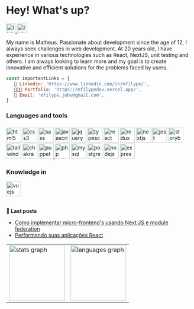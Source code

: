 <h1 align="left">Hey! What's up?</h1>
 <a href="https://www.linkedin.com/in/mfilype/" target="_blank">
    <img src="https://img.shields.io/static/v1?message=LinkedIn&logo=linkedin&label=&color=0077B5&logoColor=white&labelColor=&style=for-the-badge" height="25" alt="linkedin logo"  />
  </a>
 <a href="https://medium.com/@mfilype" target="_blank">
    <img src="https://img.shields.io/static/v1?message=Medium&logo=medium&label=&color=black&logoColor=white&labelColor=&style=for-the-badge" height="25" alt="linkedin logo"  />
  </a>

<p align="left">My name is Matheus. Passionate about development since the age of 12, I always seek challenges in web development. At 20 years old, I have experience in various technologies such as React, NextJS, unit testing and others. I am always looking to learn more and my goal is to create innovative and efficient solutions for the problems faced by users.
</p>

```javascript
const importantLinks = {
   📒 Linkedin: 'https://www.linkedin.com/in/mfilype/',
   👨🏻‍💻 Portfolio: 'https://mfilypedev.vercel.app/',
   📧 Email: 'mfilype.jobs@gmail.com',
}
```

### Languages and tools

###
<div>
  <img src="https://cdn.jsdelivr.net/gh/devicons/devicon/icons/html5/html5-original.svg" width="40" height="40" alt="html5 logo"  />
  <img src="https://cdn.jsdelivr.net/gh/devicons/devicon/icons/css3/css3-original.svg" width="40" height="40" alt="css3 logo"  />
  <img src="https://cdn.jsdelivr.net/gh/devicons/devicon/icons/sass/sass-original.svg" width="40" height="40" alt="sass logo"  />
  <img src="https://cdn.jsdelivr.net/gh/devicons/devicon/icons/javascript/javascript-original.svg" width="40" height="40" alt="javascript logo"  />
    <img src="https://cdn.jsdelivr.net/gh/devicons/devicon/icons/jquery/jquery-original.svg" width="40" height="40" alt="jquery logo"  />
  <img src="https://cdn.jsdelivr.net/gh/devicons/devicon/icons/typescript/typescript-original.svg" width="40" height="40" alt="typescript logo"  />
  <img src="https://cdn.jsdelivr.net/gh/devicons/devicon/icons/react/react-original.svg" width="40" height="40" alt="react logo"  />
  <img src="https://cdn.jsdelivr.net/gh/devicons/devicon/icons/redux/redux-original.svg" width="40" height="40" alt="redux logo"  />
  <img src="https://cdn.jsdelivr.net/gh/devicons/devicon/icons/nextjs/nextjs-original.svg" width="40" height="40" alt="nextjs logo"  />
  <img src="https://cdn.jsdelivr.net/gh/devicons/devicon/icons/jest/jest-plain.svg" width="40" height="40" alt="jest logo"  />
  <img src="https://cdn.jsdelivr.net/gh/devicons/devicon/icons/storybook/storybook-original.svg" width="40" height="40" alt="storybook logo"  />
  <img src="https://cdn.jsdelivr.net/gh/devicons/devicon/icons/tailwindcss/tailwindcss-original-wordmark.svg" width="40" height="40" alt="tailwindcss logo"  />
   <img src="https://raw.githubusercontent.com/get-icon/geticon/master/icons/chakra-icon.svg" width="40" height="40" alt="chakra ui"  />
<a href="https://github.com/puppeteer/puppeteer" target="_blank"> <img src="https://www.vectorlogo.zone/logos/pptrdev/pptrdev-official.svg" alt="puppeteer" width="40" height="40"/> </a>
 <img src="https://cdn.jsdelivr.net/gh/devicons/devicon/icons/php/php-original.svg" width="40" height="40" alt="php logo"  />
  <img src="https://cdn.jsdelivr.net/gh/devicons/devicon/icons/mysql/mysql-original.svg" width="40" height="40" alt="mysql logo"  />
  <img src="https://cdn.jsdelivr.net/gh/devicons/devicon/icons/postgresql/postgresql-original.svg" width="40" height="40" alt="postgresql logo"  />
  <img src="https://cdn.jsdelivr.net/gh/devicons/devicon/icons/nodejs/nodejs-original.svg" width="40" height="40" alt="nodejs logo"  />
  <img src="https://cdn.jsdelivr.net/gh/devicons/devicon/icons/express/express-original.svg" width="40" height="40" alt="express logo"  />
</div>

### Knowledge in
  <img src="https://cdn.jsdelivr.net/gh/devicons/devicon/icons/vuejs/vuejs-original.svg" width="40" height="40" alt="vuejs logo"  />
 

<br/>
<br/>

**📕 Last posts**
<!-- BLOG-POST-LIST:START -->
- [Como implementar micro-frontend's usando Next.JS e module federation](https://www.linkedin.com/pulse/como-implementar-micro-frontends-usando-nextjs-e-module-filype/?trackingId=5xnJfxbpRKu1b8j53E2ScA%3D%3D)
- [Performando suas aplicações React](https://www.linkedin.com/pulse/performando-suas-aplica%C3%A7%C3%B5es-react-matheus-filype/)
<!-- BLOG-POST-LIST:END -->

<table align="center">
  <row>
    <td>
     <img src="https://github-readme-stats.vercel.app/api?hide_title=true&hide_rank=false&show_icons=true&include_all_commits=false&count_private=true&disable_animations=false&theme=codeSTACKr&locale=en&hide_border=true&username=Santosl2" height="150" alt="stats graph"  />
    </td>
    <td>
      <img src="https://github-readme-stats.vercel.app/api/top-langs?locale=en&hide_title=true&layout=compact&card_width=320&langs_count=5&theme=codeSTACKr&hide_border=true&username=Santosl2" height="150" alt="languages graph"  />
    </td>
  </row>
</table> 


